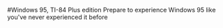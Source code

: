 #Windows 95, TI-84 Plus edition
Prepare to experience Windows 95 like you've never experienced it before
